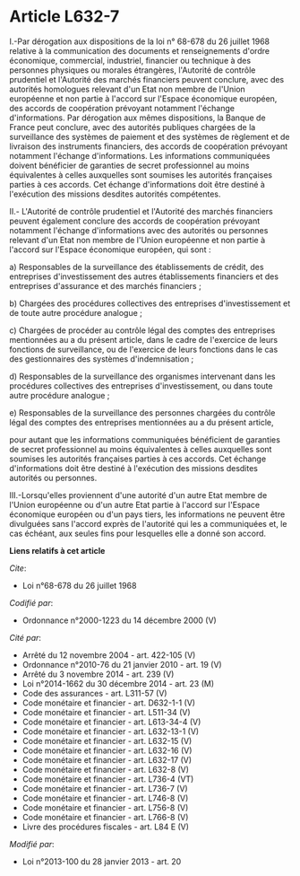 # Article L632-7

I.-Par dérogation aux dispositions de la loi n° 68-678 du 26 juillet 1968 relative à la communication des documents et
renseignements d'ordre économique, commercial, industriel, financier ou technique à des personnes physiques ou morales
étrangères, l'Autorité de contrôle prudentiel et l'Autorité des marchés financiers peuvent conclure, avec des autorités
homologues relevant d'un Etat non membre de l'Union européenne et non partie à l'accord sur l'Espace économique européen, des
accords de coopération prévoyant notamment l'échange d'informations. Par dérogation aux mêmes dispositions, la Banque de
France peut conclure, avec des autorités publiques chargées de la surveillance des systèmes de paiement et des systèmes de
règlement et de livraison des instruments financiers, des accords de coopération prévoyant notamment l'échange
d'informations. Les informations communiquées doivent bénéficier de garanties de secret professionnel au moins équivalentes à
celles auxquelles sont soumises les autorités françaises parties à ces accords. Cet échange d'informations doit être destiné
à l'exécution des missions desdites autorités compétentes. 

II.- L'Autorité de contrôle prudentiel et l'Autorité des marchés financiers peuvent également conclure des accords de
coopération prévoyant notamment l'échange d'informations avec des autorités ou personnes relevant d'un Etat non membre de
l'Union européenne et non partie à l'accord sur l'Espace économique européen, qui sont : 

a) Responsables de la surveillance des établissements de crédit, des entreprises d'investissement des autres établissements
financiers et des entreprises d'assurance et des marchés financiers ; 

b) Chargées des procédures collectives des entreprises d'investissement et de toute autre procédure analogue ; 

c) Chargées de procéder au contrôle légal des comptes des entreprises mentionnées au a du présent article, dans le cadre de
l'exercice de leurs fonctions de surveillance, ou de l'exercice de leurs fonctions dans le cas des gestionnaires des systèmes
d'indemnisation ; 

d) Responsables de la surveillance des organismes intervenant dans les procédures collectives des entreprises
d'investissement, ou dans toute autre procédure analogue ; 

e) Responsables de la surveillance des personnes chargées du contrôle légal des comptes des entreprises mentionnées au a du
présent article, 

pour autant que les informations communiquées bénéficient de garanties de secret professionnel au moins équivalentes à celles
auxquelles sont soumises les autorités françaises parties à ces accords. Cet échange d'informations doit être destiné à
l'exécution des missions desdites autorités ou personnes. 

III.-Lorsqu'elles proviennent d'une autorité d'un autre Etat membre de l'Union européenne ou d'un autre Etat partie à
l'accord sur l'Espace économique européen ou d'un pays tiers, les informations ne peuvent être divulguées sans l'accord
exprès de l'autorité qui les a communiquées et, le cas échéant, aux seules fins pour lesquelles elle a donné son accord.

**Liens relatifs à cet article**

_Cite_:

  - Loi n°68-678 du 26 juillet 1968

_Codifié par_:

  - Ordonnance n°2000-1223 du 14 décembre 2000 (V)

_Cité par_:

  - Arrêté du 12 novembre 2004 - art. 422-105 (V)
  - Ordonnance n°2010-76 du 21 janvier 2010 - art. 19 (V)
  - Arrêté du 3 novembre 2014 - art. 239 (V)
  - Loi n°2014-1662 du 30 décembre 2014 - art. 23 (M)
  - Code des assurances - art. L311-57 (V)
  - Code monétaire et financier - art. D632-1-1 (V)
  - Code monétaire et financier - art. L511-34 (V)
  - Code monétaire et financier - art. L613-34-4 (V)
  - Code monétaire et financier - art. L632-13-1 (V)
  - Code monétaire et financier - art. L632-15 (V)
  - Code monétaire et financier - art. L632-16 (V)
  - Code monétaire et financier - art. L632-17 (V)
  - Code monétaire et financier - art. L632-8 (V)
  - Code monétaire et financier - art. L736-4 (VT)
  - Code monétaire et financier - art. L736-7 (V)
  - Code monétaire et financier - art. L746-8 (V)
  - Code monétaire et financier - art. L756-8 (V)
  - Code monétaire et financier - art. L766-8 (V)
  - Livre des procédures fiscales - art. L84 E (V)

_Modifié par_:

  - Loi n°2013-100 du 28 janvier 2013 - art. 20
